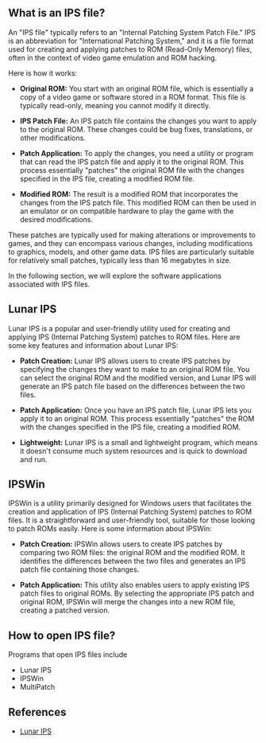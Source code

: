 ## What is an IPS file?

An "IPS file" typically refers to an "Internal Patching System Patch File." IPS is an abbreviation for "International Patching System," and it is a file format used for creating and applying patches to ROM (Read-Only Memory) files, often in the context of video game emulation and ROM hacking.

Here is how it works:

- **Original ROM:** You start with an original ROM file, which is essentially a copy of a video game or software stored in a ROM format. This file is typically read-only, meaning you cannot modify it directly.

- **IPS Patch File:** An IPS patch file contains the changes you want to apply to the original ROM. These changes could be bug fixes, translations, or other modifications.

- **Patch Application:** To apply the changes, you need a utility or program that can read the IPS patch file and apply it to the original ROM. This process essentially "patches" the original ROM file with the changes specified in the IPS file, creating a modified ROM file.

- **Modified ROM:** The result is a modified ROM that incorporates the changes from the IPS patch file. This modified ROM can then be used in an emulator or on compatible hardware to play the game with the desired modifications.

These patches are typically used for making alterations or improvements to games, and they can encompass various changes, including modifications to graphics, models, and other game data. IPS files are particularly suitable for relatively small patches, typically less than 16 megabytes in size.

In the following section, we will explore the software applications associated with IPS files.

## Lunar IPS

Lunar IPS is a popular and user-friendly utility used for creating and applying IPS (Internal Patching System) patches to ROM files. Here are some key features and information about Lunar IPS:

- **Patch Creation:** Lunar IPS allows users to create IPS patches by specifying the changes they want to make to an original ROM file. You can select the original ROM and the modified version, and Lunar IPS will generate an IPS patch file based on the differences between the two files.

- **Patch Application:** Once you have an IPS patch file, Lunar IPS lets you apply it to an original ROM. This process essentially "patches" the ROM with the changes specified in the IPS file, creating a modified ROM.

- **Lightweight:** Lunar IPS is a small and lightweight program, which means it doesn't consume much system resources and is quick to download and run.

## IPSWin

IPSWin is a utility primarily designed for Windows users that facilitates the creation and application of IPS (Internal Patching System) patches to ROM files. It is a straightforward and user-friendly tool, suitable for those looking to patch ROMs easily. Here is some information about IPSWin:

- **Patch Creation:** IPSWin allows users to create IPS patches by comparing two ROM files: the original ROM and the modified ROM. It identifies the differences between the two files and generates an IPS patch file containing those changes.

- **Patch Application:** This utility also enables users to apply existing IPS patch files to original ROMs. By selecting the appropriate IPS patch and original ROM, IPSWin will merge the changes into a new ROM file, creating a patched version.

## How to open IPS file?

Programs that open IPS files include

- Lunar IPS
- IPSWin
- MultiPatch

## References
* [Lunar IPS](https://www.romhacking.net/utilities/240/)
